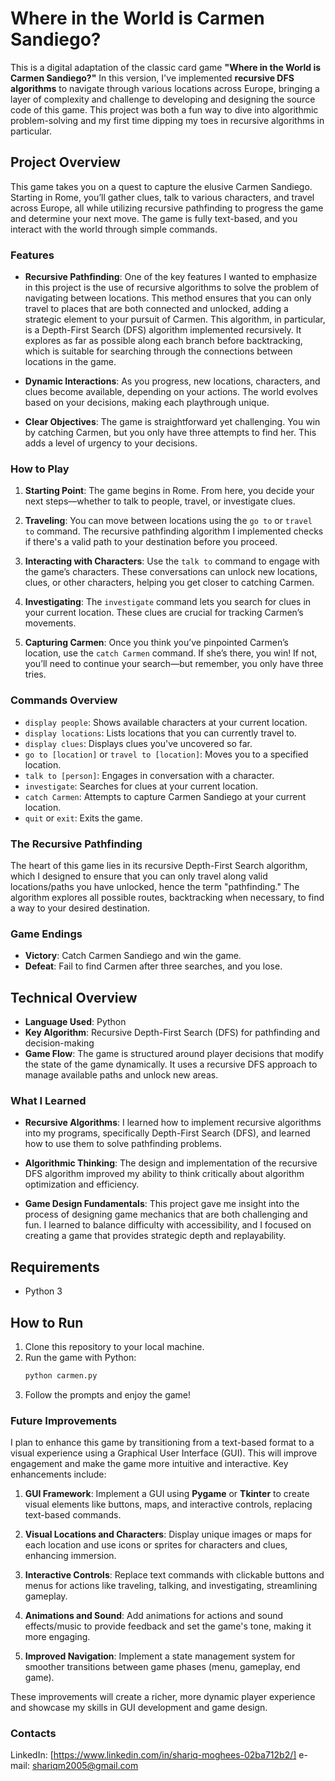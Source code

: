 # Where in the World is Carmen Sandiego?

This is a digital adaptation of the classic card game **"Where in the World is Carmen Sandiego?"** In this version, I've implemented **recursive DFS algorithms** to navigate through various locations across Europe, bringing a layer of complexity and challenge to developing and designing the source code of this game. This project was both a fun way to dive into algorithmic problem-solving and my first time dipping my toes in recursive algorithms in particular.

## Project Overview

This game takes you on a quest to capture the elusive Carmen Sandiego. Starting in Rome, you’ll gather clues, talk to various characters, and travel across Europe, all while utilizing recursive pathfinding to progress the game and determine your next move. The game is fully text-based, and you interact with the world through simple commands.

### Features

- **Recursive Pathfinding**: One of the key features I wanted to emphasize in this project is the use of recursive algorithms to solve the problem of navigating between locations. This method ensures that you can only travel to places that are both connected and unlocked, adding a strategic element to your pursuit of Carmen. This algorithm, in particular, is a Depth-First Search (DFS) algorithm implemented recursively. It explores as far as possible along each branch before backtracking, which is suitable for searching through the connections between locations in the game.

- **Dynamic Interactions**: As you progress, new locations, characters, and clues become available, depending on your actions. The world evolves based on your decisions, making each playthrough unique.

- **Clear Objectives**: The game is straightforward yet challenging. You win by catching Carmen, but you only have three attempts to find her. This adds a level of urgency to your decisions.

### How to Play

1. **Starting Point**: The game begins in Rome. From here, you decide your next steps—whether to talk to people, travel, or investigate clues.

2. **Traveling**: You can move between locations using the `go to` or `travel to` command. The recursive pathfinding algorithm I implemented checks if there's a valid path to your destination before you proceed.

3. **Interacting with Characters**: Use the `talk to` command to engage with the game’s characters. These conversations can unlock new locations, clues, or other characters, helping you get closer to catching Carmen.

4. **Investigating**: The `investigate` command lets you search for clues in your current location. These clues are crucial for tracking Carmen’s movements.

5. **Capturing Carmen**: Once you think you’ve pinpointed Carmen’s location, use the `catch Carmen` command. If she’s there, you win! If not, you’ll need to continue your search—but remember, you only have three tries.

### Commands Overview

- `display people`: Shows available characters at your current location.
- `display locations`: Lists locations that you can currently travel to.
- `display clues`: Displays clues you've uncovered so far.
- `go to [location]` or `travel to [location]`: Moves you to a specified location.
- `talk to [person]`: Engages in conversation with a character.
- `investigate`: Searches for clues at your current location.
- `catch Carmen`: Attempts to capture Carmen Sandiego at your current location.
- `quit` or `exit`: Exits the game.

### The Recursive Pathfinding

The heart of this game lies in its recursive Depth-First Search algorithm, which I designed to ensure that you can only travel along valid locations/paths you have unlocked, hence the term "pathfinding." The algorithm explores all possible routes, backtracking when necessary, to find a way to your desired destination.

### Game Endings

- **Victory**: Catch Carmen Sandiego and win the game.
- **Defeat**: Fail to find Carmen after three searches, and you lose.

## Technical Overview

- **Language Used**: Python
- **Key Algorithm**: Recursive Depth-First Search (DFS) for pathfinding and decision-making
- **Game Flow**: The game is structured around player decisions that modify the state of the game dynamically. It uses a recursive DFS approach to manage available paths and unlock new areas.

### What I Learned

- **Recursive Algorithms**: I learned how to implement recursive algorithms into my programs, specifically Depth-First Search (DFS), and learned how to use them to solve pathfinding problems.
  
- **Algorithmic Thinking**: The design and implementation of the recursive DFS algorithm improved my ability to think critically about algorithm optimization and efficiency.

- **Game Design Fundamentals**: This project gave me insight into the process of designing game mechanics that are both challenging and fun. I learned to balance difficulty with accessibility, and I focused on creating a game that provides strategic depth and replayability.

## Requirements

- Python 3

## How to Run

1. Clone this repository to your local machine.
2. Run the game with Python:
   ```bash
   python carmen.py
   ```
3. Follow the prompts and enjoy the game!

### Future Improvements

I plan to enhance this game by transitioning from a text-based format to a visual experience using a Graphical User Interface (GUI). This will improve engagement and make the game more intuitive and interactive. Key enhancements include:

1. **GUI Framework**: Implement a GUI using **Pygame** or **Tkinter** to create visual elements like buttons, maps, and interactive controls, replacing text-based commands.

2. **Visual Locations and Characters**: Display unique images or maps for each location and use icons or sprites for characters and clues, enhancing immersion.

3. **Interactive Controls**: Replace text commands with clickable buttons and menus for actions like traveling, talking, and investigating, streamlining gameplay.

4. **Animations and Sound**: Add animations for actions and sound effects/music to provide feedback and set the game's tone, making it more engaging.

5. **Improved Navigation**: Implement a state management system for smoother transitions between game phases (menu, gameplay, end game).

These improvements will create a richer, more dynamic player experience and showcase my skills in GUI development and game design.

### Contacts

LinkedIn: [https://www.linkedin.com/in/shariq-moghees-02ba712b2/]
e-mail: shariqm2005@gmail.com
